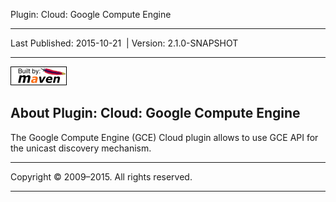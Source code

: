 Plugin: Cloud: Google Compute Engine

------------------------------------------------------------------------

<span id="publishDate">Last Published: 2015-10-21</span>  | <span id="projectVersion">Version: 2.1.0-SNAPSHOT</span>

------------------------------------------------------------------------

[![Built by Maven](./images/logos/maven-feather.png)](http://maven.apache.org/ "Built by Maven")

About Plugin: Cloud: Google Compute Engine
------------------------------------------

The Google Compute Engine (GCE) Cloud plugin allows to use GCE API for the unicast discovery mechanism.

------------------------------------------------------------------------

Copyright © 2009–2015. All rights reserved.

------------------------------------------------------------------------



